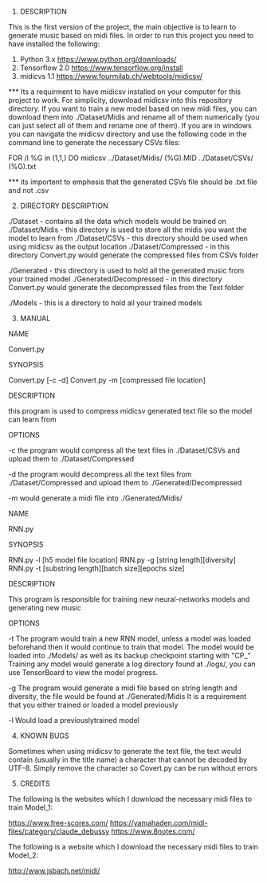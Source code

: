 1. DESCRIPTION

This is the first version of the project, the main objective is to learn to generate music based on midi files. In order to run this project you need to have installed the following:

1. Python 3.x		https://www.python.org/downloads/
2. Tensorflow 2.0	https://www.tensorflow.org/install
3. midicvs 1.1		https://www.fourmilab.ch/webtools/midicsv/


*** Its a requirment to have midicsv installed on your computer for this project to work. For simplicity, download midicsv into
this repository directory. If you want to train a new model based on new midi files, you can download them into ./Dataset/Midis
and rename all of them numerically (you can just select all of them and rename one of them). If you are in windows you can navigate the midicsv directory and use the following code in the command line to generate the necessary CSVs files:

FOR /l %G in (1,1,<number of files>) DO midicsv ../Dataset/Midis/<filename> (%G).MID ../Dataset/CSVs/<file name> (%G).txt

*** its importent to emphesis that the generated CSVs file should be .txt file and not .csv


2. DIRECTORY DESCRIPTION 

./Dataset - contains all the data which models would be trained on
./Dataset/Midis - this directory is used to store all the midis you want the model to learn from
./Dataset/CSVs - this directory should be used when using midicsv as the output location
./Dataset/Compressed - in this directory Convert.py would generate the compressed files from CSVs folder

./Generated - this directory is used to hold all the generated music from your trained model
./Generated/Decompressed - in this directory Convert.py would generate the decompressed files from the Text folder

./Models - this is a directory to hold all your trained models


3. MANUAL

NAME

Convert.py

SYNOPSIS

Convert.py [-c -d]
Convert.py -m [compressed file location]

DESCRIPTION

this program is used to compress midicsv generated text file so the model can learn from

OPTIONS

-c	the program would compress all the text files in ./Dataset/CSVs and upload them to ./Dataset/Compressed

-d	the program would decompress all the text files from ./Dataset/Compressed and upload them to ./Generated/Decompressed

-m	would generate a midi file into ./Generated/Midis/


NAME

RNN.py

SYNOPSIS

RNN.py -l [h5 model file location]
RNN.py -g [string length][diversity]
RNN.py -t [substring length][batch size][epochs size]

DESCRIPTION

This program is responsible for training new neural-networks models and generating new music

OPTIONS

-t	The program would train a new RNN model, unless a model was loaded beforehand then it would continue to train that model.
	The model would be loaded into ./Models/ as well as its backup checkpoint starting with "CP_"
	Training any model would generate a log directory found at ./logs/, you can use TensorBoard to view the model progress.

-g	The program would generate a midi file based on string length and diversity, the file would be found at ./Generated/Midis
	It is a requirement that you either trained or loaded a model previously

-l	Would load a previouslytrained model


4. KNOWN BUGS

Sometimes when using midicsv to generate the text file, the text would contain (usually in the title name) a
character that cannot be decoded by UTF-8. Simply remove the character so Covert.py can be run without errors

5. CREDITS

The following is the websites which I download the necessary midi files to train Model_1:

https://www.free-scores.com/
https://yamahaden.com/midi-files/category/claude_debussy
https://www.8notes.com/

The following is a website which I download the necessary midi files to train Model_2:

http://www.jsbach.net/midi/
